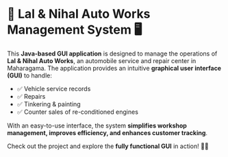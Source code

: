 # 🚗 Lal & Nihal Auto Works Management System 🖥️  

This **Java-based GUI application** is designed to manage the operations of **Lal & Nihal Auto Works**, an automobile service and repair center in Maharagama. The application provides an intuitive **graphical user interface (GUI)** to handle:  

- ✅ Vehicle service records  
- ✅ Repairs  
- ✅ Tinkering & painting  
- ✅ Counter sales of re-conditioned engines  

With an easy-to-use interface, the system **simplifies workshop management, improves efficiency, and enhances customer tracking**.  

Check out the project and explore the **fully functional GUI** in action! 🎨🔧  
